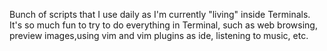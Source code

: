 Bunch of scripts that I use daily as I'm currently "living" inside Terminals.
It's so much fun to try to do everything in Terminal, such as web browsing, preview images,using vim and vim plugins as ide, listening to music, etc.
